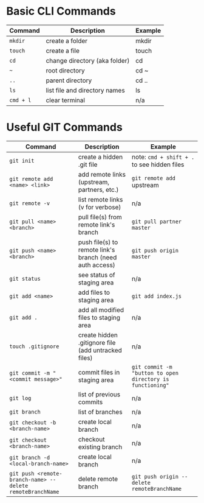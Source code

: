 Basic CLI Commands
=================

| Command  | Description | Example |
| ------------- | ------------- | ------------- |
| `mkdir` | create a folder | mkdir <new-folder>
| `touch` | create a file| touch <new-file>
| `cd` | change directory (aka folder) | cd <new-folder>
| `~` | root directory | cd ~
| `..` | parent directory | cd ..
| `ls` | list file and directory names | ls <folder-name>
| `cmd + l` | clear terminal | n/a

Useful GIT Commands
=================

| Command  | Description | Example |
| ------------- | ------------- | ------------- |
| `git init` | create a hidden .git file | note: `cmd + shift + .` to see hidden files
| `git remote add <name> <link>` | add remote links (upstream, partners, etc.) | `git remote add` upstream <Org GitHub Link>
| `git remote -v` | list remote links (v for verbose) | n/a
| `git pull <name> <branch>` | pull file(s) from remote link's branch | `git pull partner master`
| `git push <name> <branch>` | push file(s) to remote link's branch (need auth access) | `git push origin master`
| `git status` | see status of staging area | n/a  
| `git add <name>` | add files to staging area | `git add index.js`
| `git add .` | add all modified files to staging area | n/a
| `touch .gitignore` | create hidden .gitignore file (add untracked files) | n/a
| `git commit -m "<commit message>"` | commit files in staging area | `git commit -m "button to open directory is functioning"`
| `git log` | list of previous commits | n/a
| `git branch` | list of branches| n/a
| `git checkout -b <branch-name>` | create local branch | n/a
| `git checkout <branch-name>` | checkout existing branch | n/a
| `git branch -d <local-branch-name>` | create local branch | n/a
| `git push <remote-branch-name> --delete remoteBranchName` | delete remote branch | `git push origin --delete remoteBranchName`
